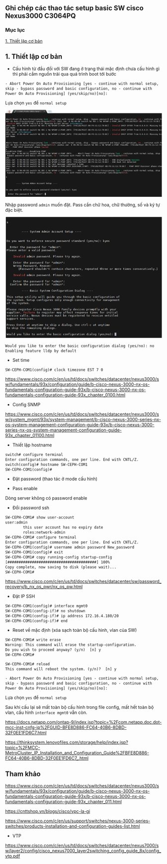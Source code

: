 ## Ghi chép các thao tác setup basic SW cisco Nexus3000 C3064PQ

### Mục lục

[1. Thiết lập cơ bản](#coban)<br>

<a name="default"></a>
## 1. Thiết lập cơ bản

- Cấu hình từ đầu đối với SW đang ở trạng thái mặc định chưa cấu hình gì thì phải cắm nguồn trải qua quá trình boot tới bước 

```
- Abort Power On Auto Provisioning [yes - continue with normal setup, skip - bypass password and basic configuration, no - continue with Power On Auto Provisioning] (yes/skip/no)[no]:
```

Lựa chọn `yes` để `normal setup`

![](../images/cisco-nexus-3064-setup-basic/Screenshot_1057.png)

Nhập password `admin` muốn đặt. Pass cần chữ hoa, chữ thường, số và ký tự đặc biệt.

![](../images/cisco-nexus-3064-setup-basic/Screenshot_1058.png)

```
Would you like to enter the basic configuration dialog (yes/no): no
Enabling feature lldp by default
```

- Set time

```
SW-CEPH-COM1(config)# clock timezone EST 7 0
```

https://www.cisco.com/c/en/us/td/docs/switches/datacenter/nexus3000/sw/fundamentals/93x/configuration/guide/b-cisco-nexus-3000-nx-os-fundamentals-configuration-guide-93x/b-cisco-nexus-3000-nx-os-fundamentals-configuration-guide-93x_chapter_0100.html

- Config SNMP

https://www.cisco.com/c/en/us/td/docs/switches/datacenter/nexus3000/sw/system_mgmt/93x/system-management/b-cisco-nexus-3000-series-nx-os-system-management-configuration-guide-93x/b-cisco-nexus-3000-series-nx-os-system-management-configuration-guide-93x_chapter_01100.html

- Thiết lập hostname

```
switch# configure terminal
Enter configuration commands, one per line. End with CNTL/Z.
switch(config)# hostname SW-CEPH-COM1
SW-CEPH-COM1(config)#
```

- Đặt password (thao tác ở mode cấu hình)

+ Pass enable

Dòng server không có password enable

+ Đổi password ssh

```
SW-CEPH-COM1# show user-account
user:admin
        this user account has no expiry date
        roles:network-admin
SW-CEPH-COM1# configure terminal
Enter configuration commands, one per line. End with CNTL/Z.
SW-CEPH-COM1(config)# username admin password New_password
SW-CEPH-COM1(config)# exit
SW-CEPH-COM1# copy running-config startup-config
[########################################] 100%
Copy complete, now saving to disk (please wait)...
SW-CEPH-COM1#
```

https://www.cisco.com/c/en/us/td/docs/switches/datacenter/sw/password_recovery/b_nx_os_pwr/nx_os_pw.html

- Đặt IP SSH

```
SW-CEPH-COM1(config)# interface mgmt0
SW-CEPH-COM1(config-if)# no shutdown
SW-CEPH-COM1(config-if)# ip address 172.16.4.180/20
SW-CEPH-COM1(config-if)# end
```

- Reset về mặc định (xóa sạch toàn bộ cấu hình, vlan của SW)

```
SW-CEPH-COM1# write erase
Warning: This command will erase the startup-configuration.
Do you wish to proceed anyway? (y/n)  [n] y
SW-CEPH-COM1#
```

```
SW-CEPH-COM1# reload
This command will reboot the system. (y/n)?  [n] y
```

```
- Abort Power On Auto Provisioning [yes - continue with normal setup, skip - bypass password and basic configuration, no - continue with Power On Auto Provisioning] (yes/skip/no)[no]:
```

Lựa chọn `yes` để `normal setup`

Sau khi cấu lại sẽ mất toàn bộ cấu hình trong file config, mất hết toàn bộ vlan, cấu hình `interface mgmt0` vẫn còn.


https://docs.netapp.com/ontap-9/index.jsp?topic=%2Fcom.netapp.doc.dot-mcc-inst-cnfg-ip%2FGUID-BFE8D886-FC64-40B6-8DBD-32F0EE1FD6C7.html

https://thinksystem.lenovofiles.com/storage/help/index.jsp?topic=%2FMCC-MetroCluster_IP_Installation_and_Configuration_Guide%2FBFE8D886-FC64-40B6-8DBD-32F0EE1FD6C7_.html



## Tham khảo

https://www.cisco.com/c/en/us/td/docs/switches/datacenter/nexus3000/sw/fundamentals/93x/configuration/guide/b-cisco-nexus-3000-nx-os-fundamentals-configuration-guide-93x/b-cisco-nexus-3000-nx-os-fundamentals-configuration-guide-93x_chapter_011.html

https://cnttshop.vn/blogs/cisco/vpc-la-gi

https://www.cisco.com/c/en/us/support/switches/nexus-3000-series-switches/products-installation-and-configuration-guides-list.html

- VTP

https://www.cisco.com/c/en/us/td/docs/switches/datacenter/nexus7000/sw/layer2/config/cisco_nexus7000_layer2switching_config_guide_8x/config_vtp.pdf












